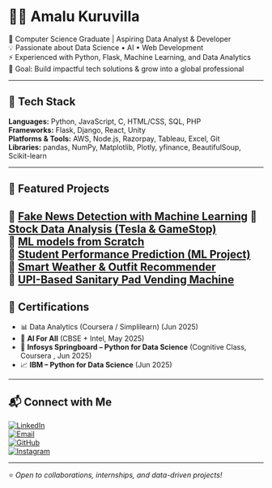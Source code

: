 # 👩‍💻 Amalu Kuruvilla  

🌱 Computer Science Graduate | Aspiring Data Analyst & Developer  
💡 Passionate about Data Science • AI • Web Development  
⚡ Experienced with Python, Flask, Machine Learning, and Data Analytics  
🎯 Goal: Build impactful tech solutions & grow into a global professional  

---

## 🔧 Tech Stack  
**Languages:** Python, JavaScript, C, HTML/CSS, SQL, PHP  
**Frameworks:** Flask, Django, React, Unity  
**Platforms & Tools:** AWS, Node.js, Razorpay, Tableau, Excel, Git  
**Libraries:** pandas, NumPy, Matplotlib, Plotly, yfinance, BeautifulSoup, Scikit-learn  

---

## 📌 Featured Projects  
🔹 [Fake News Detection with Machine Learning](https://github.com/amalluu/fakenews_detection_model)
🔹 [Stock Data Analysis (Tesla & GameStop)](https://github.com/amalluu/tesla-gamestop-stockanalysis-project)  
🔹 [ML models from Scratch](https://github.com/amalluu/ml-models-from-scratch)  
🔹 [Student Performance Prediction (ML Project)](https://github.com/amalluu/student-prediction-model)  
🔹 [Smart Weather & Outfit Recommender](https://github.com/amalluu/weather-app)  
🔹 [UPI-Based Sanitary Pad Vending Machine](https://github.com/amalluu/sanitary-vending)
---

## 📑 Certifications  
- 📊 Data Analytics (Coursera / Simplilearn) (Jun 2025) 
- 🧠 **AI For All** (CBSE + Intel, May 2025)  
- 🐍 **Infosys Springboard – Python for Data Science** (Cognitive Class, Coursera , Jun 2025)  
- 📈 **IBM – Python for Data Science** (Jun 2025)  

---
## 📬 Connect with Me  

[![LinkedIn](https://img.shields.io/badge/LinkedIn-Amalu%20Kuruvilla-blue?style=for-the-badge&logo=linkedin)](http://linkedin.com/in/-amalukuruvilla-)  
[![Email](https://img.shields.io/badge/Email-amalukuruvilla9496%40gmail.com-red?style=for-the-badge&logo=gmail&logoColor=white)](mailto:amalukuruvilla9496@gmail.com)  
[![GitHub](https://img.shields.io/badge/GitHub-amalluu-black?style=for-the-badge&logo=github)](https://github.com/amalluu)  
[![Instagram](https://img.shields.io/badge/Instagram-Follow-lightpink?style=for-the-badge&logo=instagram)](https://instagram.com/amaluuuu._)  


---
⭐ *Open to collaborations, internships, and data-driven projects!*  
